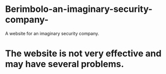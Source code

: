 # Berimbolo-an-imaginary-security-company-
A website for an imaginary security company.

# The website is not very effective and may have several problems.
